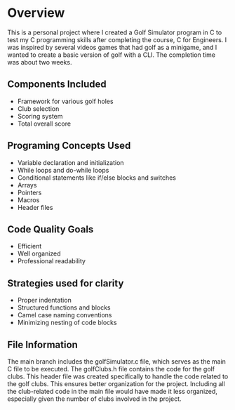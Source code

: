 # Overview
This is a personal project where I created a Golf Simulator program in C to test my C programming skills after completing the course, C for Engineers. I was inspired by several videos games that had golf as a minigame, and I wanted to create a basic version of golf with a CLI. The completion time was about two weeks.

## Components Included
- Framework for various golf holes
- Club selection
- Scoring system
- Total overall score

## Programing Concepts Used
- Variable declaration and initialization
- While loops and do-while loops
- Conditional statements like if/else blocks and switches
- Arrays
- Pointers
- Macros
- Header files

## Code Quality Goals
- Efficient
- Well organized
- Professional readability

## Strategies used for clarity
- Proper indentation
- Structured functions and blocks
- Camel case naming conventions
- Minimizing nesting of code blocks

## File Information
The main branch includes the golfSimulator.c file, which serves as the main C file to be executed. The golfClubs.h file contains the code for the golf clubs. This header file was created specifically to handle the code related to the golf clubs. This ensures better organization for the project. Including all the club-related code in the main file would have made it less organized, especially given the number of clubs involved in the project.
